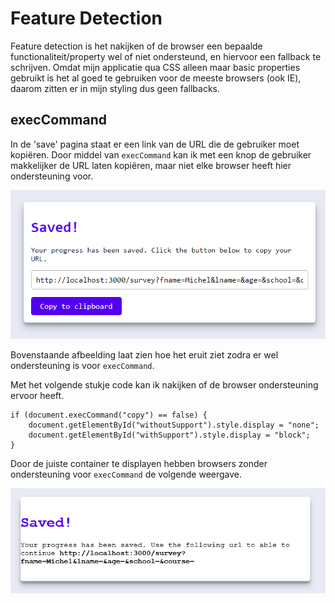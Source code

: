 # Feature Detection
Feature detection is het nakijken of de browser een bepaalde functionaliteit/property wel of niet ondersteund, en hiervoor een fallback te schrijven. Omdat mijn applicatie qua CSS alleen maar basic properties gebruikt is het al goed te gebruiken voor de meeste browsers (ook IE), daarom zitten er in mijn styling dus geen fallbacks.

## execCommand
In de 'save' pagina staat er een link van de URL die de gebruiker moet kopiëren. Door middel van ``execCommand`` kan ik met een knop de gebruiker makkelijker de URL laten kopiëren, maar niet elke browser heeft hier ondersteuning voor.

![save1](./img/save1.png)

Bovenstaande afbeelding laat zien hoe het eruit ziet zodra er wel ondersteuning is voor ``execCommand``.

Met het volgende stukje code kan ik nakijken of de browser ondersteuning ervoor heeft.

```
if (document.execCommand("copy") == false) {
    document.getElementById("withoutSupport").style.display = "none";
    document.getElementById("withSupport").style.display = "block";
}
```

Door de juiste container te displayen hebben browsers zonder ondersteuning voor ``execCommand`` de volgende weergave.

![save2](./img/save2.png)